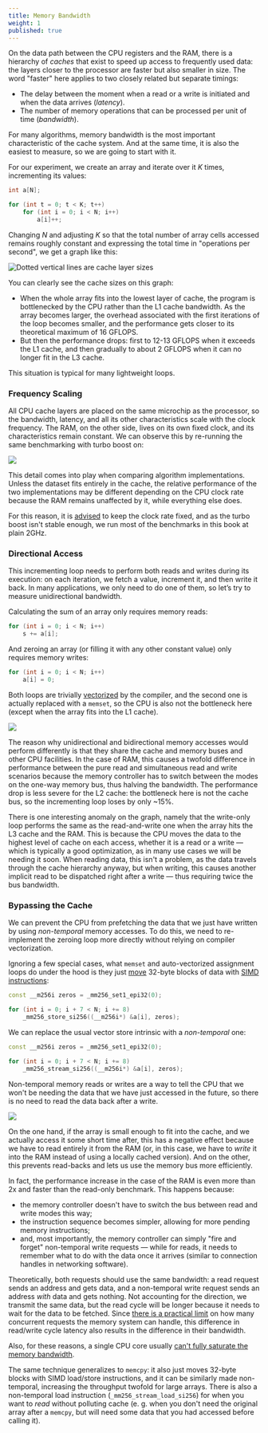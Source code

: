 ```yaml
---
title: Memory Bandwidth
weight: 1
published: true
---
```


On the data path between the CPU registers and the RAM, there is a hierarchy of *caches* that exist to speed up access to frequently used data: the layers closer to the processor are faster but also smaller in size. The word "faster" here applies to two closely related but separate timings:

- The delay between the moment when a read or a write is initiated and when the data arrives (*latency*).
- The number of memory operations that can be processed per unit of time (*bandwidth*).

For many algorithms, memory bandwidth is the most important characteristic of the cache system. And at the same time, it is also the easiest to measure, so we are going to start with it.

For our experiment, we create an array and iterate over it $K$ times, incrementing its values:

```cpp
int a[N];

for (int t = 0; t < K; t++)
    for (int i = 0; i < N; i++)
        a[i]++;
```

Changing $N$ and adjusting $K$ so that the total number of array cells accessed remains roughly constant and expressing the total time in "operations per second", we get a graph like this:

![Dotted vertical lines are cache layer sizes](../img/inc.svg)

You can clearly see the cache sizes on this graph:

- When the whole array fits into the lowest layer of cache, the program is bottlenecked by the CPU rather than the L1 cache bandwidth. As the array becomes larger, the overhead associated with the first iterations of the loop becomes smaller, and the performance gets closer to its theoretical maximum of 16 GFLOPS.
- But then the performance drops: first to 12-13 GFLOPS when it exceeds the L1 cache, and then gradually to about 2 GFLOPS when it can no longer fit in the L3 cache.

This situation is typical for many lightweight loops.

### Frequency Scaling

All CPU cache layers are placed on the same microchip as the processor, so the bandwidth, latency, and all its other characteristics scale with the clock frequency. The RAM, on the other side, lives on its own fixed clock, and its characteristics remain constant. We can observe this by re-running the same benchmarking with turbo boost on:

![](../img/boost.svg)

This detail comes into play when comparing algorithm implementations. Unless the dataset fits entirely in the cache, the relative performance of the two implementations may be different depending on the CPU clock rate because the RAM remains unaffected by it, while everything else does.

For this reason, it is [advised](/hpc/profiling/noise) to keep the clock rate fixed, and as the turbo boost isn't stable enough, we run most of the benchmarks in this book at plain 2GHz.

### Directional Access

This incrementing loop needs to perform both reads and writes during its execution: on each iteration, we fetch a value, increment it, and then write it back. In many applications, we only need to do one of them, so let’s try to measure unidirectional bandwidth.

Calculating the sum of an array only requires memory reads:

```c++
for (int i = 0; i < N; i++)
    s += a[i];
```

And zeroing an array (or filling it with any other constant value) only requires memory writes:

```c++
for (int i = 0; i < N; i++)
    a[i] = 0;
```

Both loops are trivially [vectorized](/hpc/simd) by the compiler, and the second one is actually replaced with a `memset`, so the CPU is also not the bottleneck here (except when the array fits into the L1 cache).

![](../img/directional.svg)

The reason why unidirectional and bidirectional memory accesses would perform differently is that they share the cache and memory buses and other CPU facilities. In the case of RAM, this causes a twofold difference in performance between the pure read and simultaneous read and write scenarios because the memory controller has to switch between the modes on the one-way memory bus, thus halving the bandwidth. The performance drop is less severe for the L2 cache: the bottleneck here is not the cache bus, so the incrementing loop loses by only ~15%.

There is one interesting anomaly on the graph, namely that the write-only loop performs the same as the read-and-write one when the array hits the L3 cache and the RAM. This is because the CPU moves the data to the highest level of cache on each access, whether it is a read or a write — which is typically a good optimization, as in many use cases we will be needing it soon. When reading data, this isn't a problem, as the data travels through the cache hierarchy anyway, but when writing, this causes another implicit read to be dispatched right after a write — thus requiring twice the bus bandwidth.

### Bypassing the Cache

We can prevent the CPU from prefetching the data that we just have written by using *non-temporal* memory accesses. To do this, we need to re-implement the zeroing loop more directly without relying on compiler vectorization.

Ignoring a few special cases, what `memset` and auto-vectorized assignment loops do under the hood is they just [move](/hpc/simd/moving) 32-byte blocks of data with [SIMD instructions](/hpc/simd):

```c++
const __m256i zeros = _mm256_set1_epi32(0);

for (int i = 0; i + 7 < N; i += 8)
    _mm256_store_si256((__m256i*) &a[i], zeros);
```

We can replace the usual vector store intrinsic with a *non-temporal* one:

```c++
const __m256i zeros = _mm256_set1_epi32(0);

for (int i = 0; i + 7 < N; i += 8)
    _mm256_stream_si256((__m256i*) &a[i], zeros);
```

Non-temporal memory reads or writes are a way to tell the CPU that we won't be needing the data that we have just accessed in the future, so there is no need to read the data back after a write.

![](../img/non-temporal.svg)

On the one hand, if the array is small enough to fit into the cache, and we actually access it some short time after, this has a negative effect because we have to read entirely it from the RAM (or, in this case, we have to *write* it into the RAM instead of using a locally cached version). And on the other, this prevents read-backs and lets us use the memory bus more efficiently.

In fact, the performance increase in the case of the RAM is even more than 2x and faster than the read-only benchmark. This happens because:

- the memory controller doesn't have to switch the bus between read and write modes this way;
- the instruction sequence becomes simpler, allowing for more pending memory instructions;
- and, most importantly, the memory controller can simply "fire and forget" non-temporal write requests — while for reads, it needs to remember what to do with the data once it arrives (similar to connection handles in networking software).

Theoretically, both requests should use the same bandwidth: a read request sends an address and gets data, and a non-temporal write request sends an address *with* data and gets nothing. Not accounting for the direction, we transmit the same data, but the read cycle will be longer because it needs to wait for the data to be fetched. Since [there is a practical limit](../mlp) on how many concurrent requests the memory system can handle, this difference in read/write cycle latency also results in the difference in their bandwidth.

Also, for these reasons, a single CPU core usually [can't fully saturate the memory bandwidth](../sharing).

The same technique generalizes to `memcpy`: it also just moves 32-byte blocks with SIMD load/store instructions, and it can be similarly made non-temporal, increasing the throughput twofold for large arrays. There is also a non-temporal load instruction (`_mm256_stream_load_si256`) for when you want to *read* without polluting cache (e. g. when you don't need the original array after a `memcpy`, but will need some data that you had accessed before calling it).
